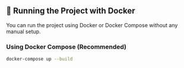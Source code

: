 ## 🚀 Running the Project with Docker

You can run the project using Docker or Docker Compose without any manual setup.

### Using Docker Compose (Recommended)
```bash
docker-compose up --build
